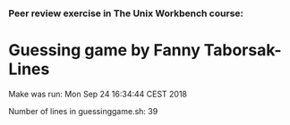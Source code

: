 ### Peer review exercise in The Unix Workbench course:
# Guessing game by Fanny Taborsak-Lines
Make was run:
Mon Sep 24 16:34:44 CEST 2018
 
Number of lines in guessinggame.sh:
39
